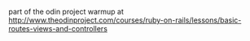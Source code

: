 part of the odin project warmup at http://www.theodinproject.com/courses/ruby-on-rails/lessons/basic-routes-views-and-controllers